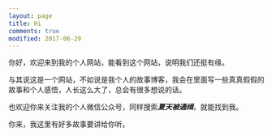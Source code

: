 ```yaml
---
layout: page
title: Hi
comments: true
modified: 2017-06-29
---
```


你好，欢迎来到我的个人网站，能看到这个网站，说明我们还挺有缘。

与其说这是一个网站，不如说是我个人的故事博客，我会在里面写一些真真假假的故事和个人感悟，人长这么大了，总会有很多想说的话。

也欢迎你来关注我的个人微信公众号，同样搜索***夏天被通缉***，就能找到我。

你来，我这里有好多故事要讲给你听。
